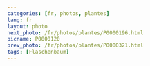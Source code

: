 ```yaml
---
categories: [fr, photos, plantes]
lang: fr
layout: photo
next_photo: /fr/photos/plantes/P0000196.html
picname: P0000120
prev_photo: /fr/photos/plantes/P0000321.html
tags: [Flaschenbaum]
---
```

